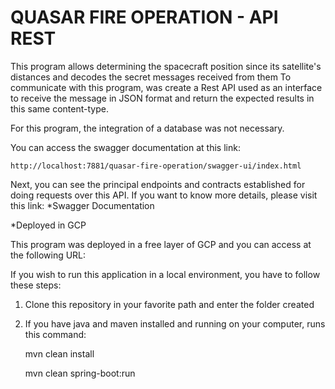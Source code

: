 # QUASAR FIRE OPERATION - API REST

This program allows determining the spacecraft position since its satellite's distances and decodes the secret messages received from them
To communicate with this program, was create a Rest API used as an interface to receive the message in JSON format and return the expected results in this same content-type.

For this program, the integration of a database was not necessary.

You can access the swagger documentation at this link:

    http://localhost:7881/quasar-fire-operation/swagger-ui/index.html

Next, you can see the principal endpoints and contracts established for doing requests over this API. If you want to know more details, please visit this link:
*Swagger Documentation

*Deployed in GCP 

This program was deployed in a free layer of GCP and you can access at the following URL:




If you wish to run this application in a local environment, you have to follow these steps:
1. Clone this repository in your favorite path and enter the folder created

2. If you have java and maven installed and running on your computer, runs this command:
   

    mvn clean install

   
    mvn clean spring-boot:run